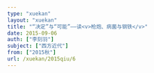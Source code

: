 ```yaml
---
type: "xuekan"
layout: "xuekan"
title: "“决定”与“可能”——读<v>枪炮、病菌与钢铁</v>"
date: 2015-09-06
auth: ["李刻羽"]
subject: ["西方近代"]
from: ["2015秋"]
url: /xuekan/2015qiu/6
---
```

